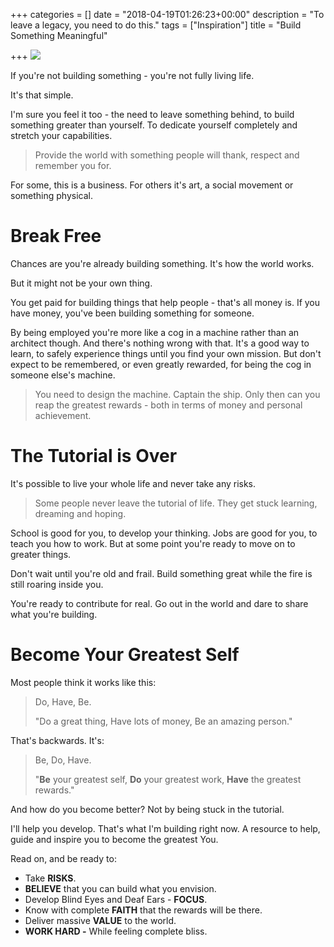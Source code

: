 +++
categories = []
date = "2018-04-19T01:26:23+00:00"
description = "To leave a legacy, you need to do this."
tags = ["Inspiration"]
title = "Build Something Meaningful"

+++
![](/uploads/2018/04/20/buildsomething.jpg)

If you're not building something - you're not fully living life.

It's that simple.

I'm sure you feel it too - the need to leave something behind, to build something greater than yourself. To dedicate yourself completely and stretch your capabilities.

> Provide the world with something people will thank, respect and remember you for.

For some, this is a business. For others it's art, a social movement or something physical.

# Break Free

Chances are you're already building something. It's how the world works.

But it might not be your own thing.

You get paid for building things that help people - that's all money is. If you have money, you've been building something for someone.

By being employed you're more like a cog in a machine rather than an architect though. And there's nothing wrong with that. It's a good way to learn, to safely experience things until you find your own mission. But don't expect to be remembered, or even greatly rewarded, for being the cog in someone else's machine.

> You need to design the machine. Captain the ship. Only then can you reap the greatest rewards - both in terms of money and personal achievement.

# The Tutorial is Over

It's possible to live your whole life and never take any risks.

> Some people never leave the tutorial of life. They get stuck learning, dreaming and hoping.

School is good for you, to develop your thinking. Jobs are good for you, to teach you how to work. But at some point you're ready to move on to greater things.

Don't wait until you're old and frail. Build something great while the fire is still roaring inside you.

You're ready to contribute for real.  Go out in the world and dare to share what you're building.

# Become Your Greatest Self

Most people think it works like this:

> Do, Have, Be.
>
> "Do a great thing, Have lots of money, Be an amazing person."

That's backwards. It's:

> Be, Do, Have.
>
> "**Be** your greatest self, **Do** your greatest work, **Have** the greatest rewards."

And how do you become better? Not by being stuck in the tutorial.

I'll help you develop. That's what I'm building right now. A resource to help, guide and inspire you to become the greatest You.

Read on, and be ready to:

* Take **RISKS**.
* **BELIEVE** that you can build what you envision.
* Develop Blind Eyes and Deaf Ears - **FOCUS**.
* Know with complete **FAITH** that the rewards will be there.
* Deliver massive **VALUE** to the world.
* **WORK HARD -** While feeling complete bliss.